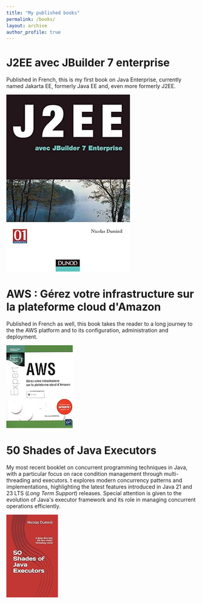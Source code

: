 ```yaml
---
title: "My published books"
permalink: /books/
layout: archive
author_profile: true
---
```


# J2EE avec JBuilder 7 enterprise

Published in French, this is my first book on Java Enterprise, currently named Jakarta EE, formerly Java EE and, even more formerly J2EE.

![Jakarta EE](j2ee.jpg)

# AWS : Gérez votre infrastructure sur la plateforme cloud d'Amazon

Published in French as well, this book takes the reader to a long journey to the the AWS platform and to its configuration, administration and deployment.

![AWS](aws1.jpg)

# 50 Shades of Java Executors

My most recent booklet on concurrent programming techniques in Java, with a particular focus on race condition management through multi-threading and executors. t explores modern concurrency patterns and implementations, highlighting the latest features introduced in Java 21 and 23 LTS (*Long Term Support*) releases. Special attention is given to the evolution of Java's executor framework and its role in managing concurrent operations efficiently.

![executors](executors.jpg)
